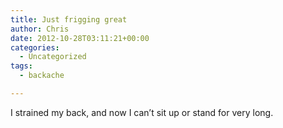 ```yaml
---
title: Just frigging great
author: Chris
date: 2012-10-28T03:11:21+00:00
categories:
  - Uncategorized
tags:
  - backache

---
```

I strained my back, and now I can&#8217;t sit up or stand for very long.
